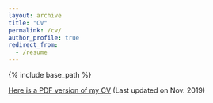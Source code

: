 ```yaml
---
layout: archive
title: "CV"
permalink: /cv/
author_profile: true
redirect_from:
  - /resume
---
```


{% include base_path %}

[Here is a PDF version of my
CV](https://github.com/lmcewen/lmcewen.github.io/blob/master/files/McEwen_CV_NOV2019.pdf)
(Last updated on Nov. 2019)
  
